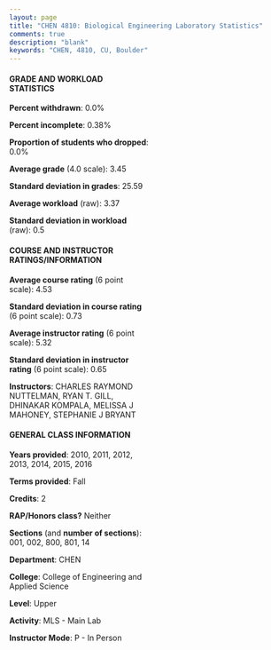 ```yaml
---
layout: page
title: "CHEN 4810: Biological Engineering Laboratory Statistics"
comments: true
description: "blank"
keywords: "CHEN, 4810, CU, Boulder"
--- 
```

<head>
<script src="https://ajax.googleapis.com/ajax/libs/jquery/2.1.3/jquery.min.js"></script>
<script src="https://dl.dropboxusercontent.com/s/pc42nxpaw1ea4o9/highcharts.js?dl=0"></script>
<!-- <script src="../assets/js/highcharts.js"></script> -->
<style type="text/css">@font-face {
	font-family: "Bebas Neue";
	src: url(https://www.filehosting.org/file/details/544349/BebasNeue%20Regular.otf) format("opentype");
	}
	h1.Bebas { 
		font-family: "Bebas Neue", Verdana, Tahoma;
	}
</style>
</head>
<body>
	<div id="container" style="float: right; width: 45%; height: 88%; margin-left: 2.5%; margin-right: 2.5%;"></div>
	<script language="JavaScript">
		$(document).ready(function() {
		var chart = {type: 'column'};
		var title = {text: 'Grade Distribution'};
		var xAxis = {categories: ['A','B','C','D','F'],crosshair: true};
		var yAxis = {min: 0,title: {text: 'Percentage'}};
		var tooltip = {headerFormat: '<center><b><span style="font-size:20px">{point.key}</span></b></center>',
		               pointFormat: '<td style="padding:0"><b>{point.y:.1f}%</b></td>',
		               footerFormat: '</table>',shared: true,useHTML: true};
		var plotOptions = {column: {pointPadding: 0.0,borderWidth: 0}};  
		var credits = {enabled: false};var series= [{name: 'Percent',data: [52.23,43.63,3.5,0.64,0.0,]}];
		var json = {};
		json.chart = chart;
		json.title = title;
		json.tooltip = tooltip;
		json.xAxis = xAxis;
		json.yAxis = yAxis;  
		json.series = series;
		json.plotOptions = plotOptions;  
		json.credits = credits;
		$('#container').highcharts(json);
	});
	</script>
</body>
			   
#### GRADE AND WORKLOAD STATISTICS

**Percent withdrawn**: 0.0%

**Percent incomplete**: 0.38%

**Proportion of students who dropped**: 0.0%

**Average grade** (4.0 scale): 3.45

**Standard deviation in grades**: 25.59

**Average workload** (raw): 3.37

**Standard deviation in workload** (raw): 0.5

#### COURSE AND INSTRUCTOR RATINGS/INFORMATION

**Average course rating** (6 point scale): 4.53

**Standard deviation in course rating** (6 point scale): 0.73

**Average instructor rating** (6 point scale): 5.32

**Standard deviation in instructor rating** (6 point scale): 0.65

**Instructors**: CHARLES RAYMOND NUTTELMAN, RYAN T. GILL, DHINAKAR KOMPALA, MELISSA J MAHONEY, STEPHANIE J BRYANT

#### GENERAL CLASS INFORMATION

**Years provided**: 2010, 2011, 2012, 2013, 2014, 2015, 2016

**Terms provided**: Fall

**Credits**: 2

**RAP/Honors class?** Neither

**Sections** (and **number of sections**): 001, 002, 800, 801, 14

**Department**: CHEN

**College**: College of Engineering and Applied Science

**Level**: Upper

**Activity**: MLS - Main Lab

**Instructor Mode**: P  - In Person